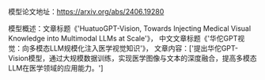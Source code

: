 模型论文地址：https://arxiv.org/abs/2406.19280

模型概述：文章标题《'HuatuoGPT-Vision, Towards Injecting Medical Visual Knowledge into Multimodal LLMs at Scale'》，
中文文章标题《'华佗GPT视觉：向多模态LLM规模化注入医学视觉知识'》，
文章内容：['提出华佗GPT-Vision模型，通过大规模数据训练，实现医学图像与文本的深度融合，提高多模态LLM在医学领域的应用能力。']

